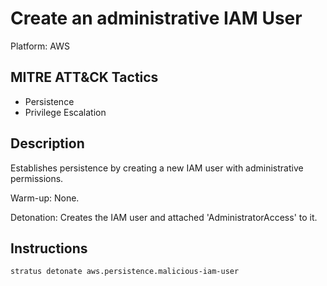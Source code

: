 # Create an administrative IAM User

Platform: AWS

## MITRE ATT&CK Tactics


- Persistence
- Privilege Escalation

## Description


Establishes persistence by creating a new IAM user with administrative permissions.

Warm-up: None.

Detonation: Creates the IAM user and attached 'AdministratorAccess' to it.


## Instructions

```bash title="Detonate with Stratus Red Team"
stratus detonate aws.persistence.malicious-iam-user
```